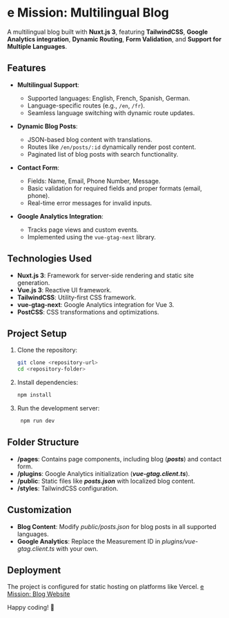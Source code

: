 # e Mission: Multilingual Blog

A multilingual blog built with **Nuxt.js 3**, featuring **TailwindCSS**, **Google Analytics integration**, **Dynamic Routing**, **Form Validation**, and **Support for Multiple Languages**.

## Features

- **Multilingual Support**:
  - Supported languages: English, French, Spanish, German.
  - Language-specific routes (e.g., `/en`, `/fr`).
  - Seamless language switching with dynamic route updates.

- **Dynamic Blog Posts**:
  - JSON-based blog content with translations.
  - Routes like `/en/posts/:id` dynamically render post content.
  - Paginated list of blog posts with search functionality.

- **Contact Form**:
  - Fields: Name, Email, Phone Number, Message.
  - Basic validation for required fields and proper formats (email, phone).
  - Real-time error messages for invalid inputs.

- **Google Analytics Integration**:
  - Tracks page views and custom events.
  - Implemented using the `vue-gtag-next` library.

## Technologies Used

- **Nuxt.js 3**: Framework for server-side rendering and static site generation.
- **Vue.js 3**: Reactive UI framework.
- **TailwindCSS**: Utility-first CSS framework.
- **vue-gtag-next**: Google Analytics integration for Vue 3.
- **PostCSS**: CSS transformations and optimizations.

## Project Setup

1. Clone the repository:
   ```bash
   git clone <repository-url>
   cd <repository-folder>

2. Install dependencies:
    ```bash
    npm install

3. Run the development server:
   ```bash
    npm run dev

## Folder Structure
- **/pages**: Contains page components, including blog (***posts***) and contact form.
- **/plugins**: Google Analytics initialization (***vue-gtag.client.ts***).
- **/public**: Static files like ***posts.json*** with localized blog content.
- **/styles**: TailwindCSS configuration.

## Customization
- **Blog Content**: Modify *public/posts.json* for blog posts in all supported languages.
- **Google Analytics**: Replace the Measurement ID in *plugins/vue-gtag.client.ts* with your own.

## Deployment
The project is configured for static hosting on platforms like Vercel.
[e Mission: Blog Website](https://blog-project-puce-sigma.vercel.app/)


Happy coding! 🚀


